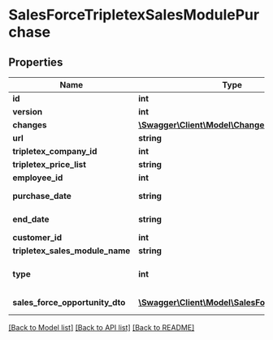 # SalesForceTripletexSalesModulePurchase

## Properties
Name | Type | Description | Notes
------------ | ------------- | ------------- | -------------
**id** | **int** |  | [optional] 
**version** | **int** |  | [optional] 
**changes** | [**\Swagger\Client\Model\Change[]**](Change.md) |  | [optional] 
**url** | **string** |  | [optional] 
**tripletex_company_id** | **int** |  | [optional] 
**tripletex_price_list** | **string** |  | [optional] 
**employee_id** | **int** |  | [optional] 
**purchase_date** | **string** | Purchase date | [optional] 
**end_date** | **string** | Purchase end date | [optional] 
**customer_id** | **int** |  | [optional] 
**tripletex_sales_module_name** | **string** |  | [optional] 
**type** | **int** | Type upSale or newSales | [optional] 
**sales_force_opportunity_dto** | [**\Swagger\Client\Model\SalesForceOpportunity**](SalesForceOpportunity.md) | Company opportunity | [optional] 

[[Back to Model list]](../README.md#documentation-for-models) [[Back to API list]](../README.md#documentation-for-api-endpoints) [[Back to README]](../README.md)


